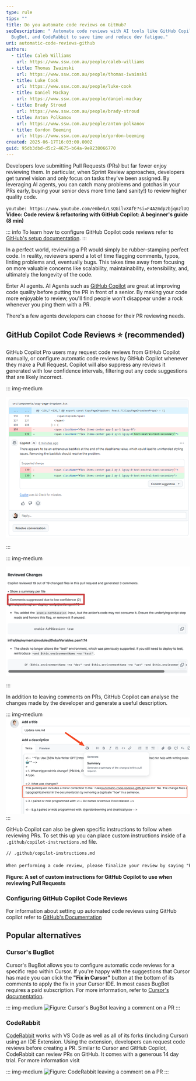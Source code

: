 ```yaml
---
type: rule
tips: ""
title: Do you automate code reviews on GitHub?
seoDescription: " Automate code reviews with AI tools like GitHub Copilot,
  BugBot, and CodeRabbit to save time and reduce dev fatigue."
uri: automatic-code-reviews-github
authors:
  - title: Caleb Williams
    url: https://www.ssw.com.au/people/caleb-williams
  - title: Thomas Iwainski
    url: https://www.ssw.com.au/people/thomas-iwainski
  - title: Luke Cook
    url: https://www.ssw.com.au/people/luke-cook
  - title: Daniel Mackay
    url: https://www.ssw.com.au/people/daniel-mackay
  - title: Brady Stroud
    url: https://www.ssw.com.au/people/brady-stroud
  - title: Anton Polkanov
    url: https://www.ssw.com.au/people/anton-polkanov
  - title: Gordon Beeming
    url: https://www.ssw.com.au/people/gordon-beeming
created: 2025-06-17T16:03:00.000Z
guid: 95db3dbd-d5c2-4675-b64a-9e9238066770
---
```

Developers love submitting Pull Requests (PRs) but far fewer enjoy reviewing them. In particular, when Sprint Review approaches, developers get tunnel vision and only focus on tasks they've been assigned. By leveraging AI agents, you can catch many problems and gotchas in your PRs early, buying your senior devs more time (and sanity!) to review higher quality code.

<!--endintro-->

`youtube: https://www.youtube.com/embed/LsQGilvXAfE?si=F4A2mdp2bjqnzlUQ`
**Video: Code review & refactoring with GitHub Copilot: A beginner's guide (8 min)**

::: info
To learn how to configure GitHub Copilot code reviews refer to [GitHub's setup documentation](https://docs.github.com/en/copilot/using-github-copilot/code-review/configuring-automatic-code-review-by-copilot).
:::

In a perfect world,  reviewing a PR would simply be rubber-stamping perfect code. In reality, reviewers spend a lot of time flagging comments, typos, linting problems and, eventually bugs. This takes time away from focusing on more valuable concerns like scalability, maintainability, extensibility, and, ultimately the longevity of the code.

Enter AI agents. AI Agents such as [GitHub Copilot](https://github.com/features/copilot) are great at improving code quality before putting the PR in front of a senior. By making your code more enjoyable to review, you'll find people won't disappear under a rock whenever you ping them with a PR.

There's a few agents developers can choose for their PR reviewing needs.

## GitHub Copilot Code Reviews ⭐ (recommended)

GitHub Copilot Pro users may request code reviews from GitHub Copilot manually, or configure automatic code reviews by GitHub Copilot whenever they make a Pull Request. Copilot will also suppress any reviews it generated with low confidence intervals, filtering out any code suggestions that are likely incorrect.






::: img-medium

![Figure: GitHub Copilot reviewing a pull request for one of the TinaCMS starter kits](tina-starter-reveiew-code-review.png)

:::

::: img-medium

![Figure: GitHub Copilot suggestions being suppressed due to potential inaccuracy](github-copilot-review-low-confidence.png)

:::


In addition to leaving comments on PRs, GitHub Copilot can analyse the changes made by the developer and generate a useful description. 
 
::: img-medium
![Figure: PR description suggested by GitHub copilot](github-suggested-pr-description.png)
:::

GitHub Copilot can also be given specific instructions to follow when reviewing PRs. To set this up you can place custom instructions inside of a `.github/copilot-instructions.md` file.

```markdown
// .github/copilot-instructions.md 

When performing a code review, please finalize your review by saying "But what do I know, I'm just Cleverbot 2.0"
```

**Figure: A set of custom instructions for GitHub Copilot to use when reviewing Pull Requests**

### Configuring GitHub Copilot Code Reviews

For information about setting up automated code reviews using GitHub copilot refer to [GitHub's Documentation](https://docs.github.com/en/copilot/using-github-copilot/code-review/configuring-automatic-code-review-by-copilot#configuring-automatic-code-review-for-repositories-in-an-organization)






## Popular alternatives

### Cursor's BugBot

Cursor's BugBot allows you to configure automatic code reviews for a specific repo within Cursor. If you're happy with the suggestions that Cursor has made you can click the **"Fix in Cursor"** button at the bottom of its comments to apply the fix in your Cursor IDE. In most cases BugBot requires a paid subscription. For more information, refer to [Cursor's documentation](https://docs.cursor.com/bugbot).

::: img-medium
![Figure: Cursor's BugBot leaving a comment on a PR](cursor-bugbot-example.png)
:::

### CodeRabbit

[CodeRabbit](https://www.coderabbit.a) works with VS Code as well as all of its forks (including Cursor) using an IDE Extension. Using the extension, developers can request code reviews before creating a PR. Similar to Cursor and GitHub Copilot, CodeRabbit can review PRs on GitHub. It comes with a generous 14 day trial. For more information visit

::: img-medium
![Figure: CodeRabbit leaving a comment on a PR](coderabbit.webp)
:::
